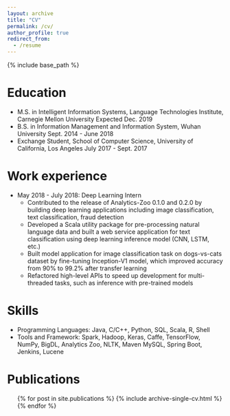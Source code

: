 ```yaml
---
layout: archive
title: "CV"
permalink: /cv/
author_profile: true
redirect_from:
  - /resume
---
```


{% include base_path %}

Education
======
* M.S. in Intelligent Information Systems, Language Technologies Institute, Carnegie Mellon University Expected Dec. 2019
* B.S. in Information Management and Information System, Wuhan University Sept. 2014 - June 2018
* Exchange Student, School of Computer Science, University of California, Los Angeles July 2017 - Sept. 2017

Work experience
======
* May 2018 - July 2018: Deep Learning Intern
  *  Contributed to the release of Analytics-Zoo 0.1.0 and 0.2.0 by building deep learning applications including image classification, text classification, fraud detection
  * Developed a Scala utility package for pre-processing natural language data and built a web service application for text classification using deep learning inference model (CNN, LSTM, etc.)
  * Built model application for image classification task on dogs-vs-cats dataset by fine-tuning Inception-V1 model, which improved accuracy from 90% to 99.2% after transfer learning
  * Refactored high-level APIs to speed up development for multi-threaded tasks, such as inference with pre-trained models
  
  
Skills
======
* Programming Languages: Java, C/C++, Python, SQL, Scala, R, Shell
* Tools and Framework: Spark, Hadoop, Keras, Caffe, TensorFlow, NumPy, BigDL, Analytics Zoo, NLTK, Maven
MySQL, Spring Boot, Jenkins, Lucene

Publications
======
  <ul>{% for post in site.publications %}
    {% include archive-single-cv.html %}
  {% endfor %}</ul>
  

